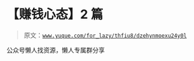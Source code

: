 # 【赚钱心态】2 篇

> 原文：[`www.yuque.com/for_lazy/thfiu8/dzehynmoexu24y0l`](https://www.yuque.com/for_lazy/thfiu8/dzehynmoexu24y0l)

公众号懒人找资源，懒人专属群分享